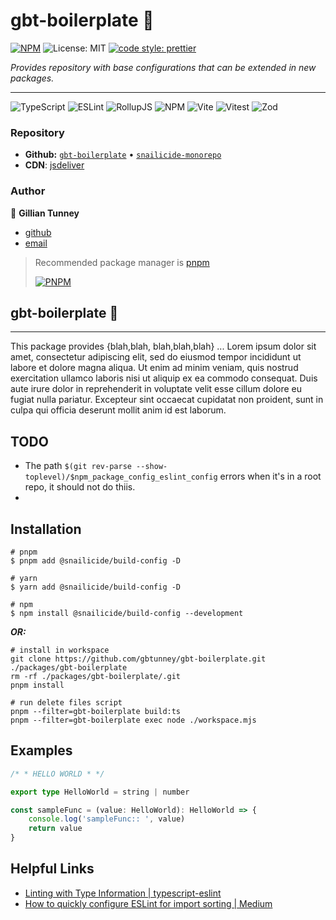 # gbt-boilerplate 🐌

[![NPM](https://img.shields.io/npm/v/gbt-boilerplate)](http://www.npmjs.com/package/gbt-boilerplate)
![License: MIT](https://img.shields.io/npm/l/gbt-boilerplate)
[![code style: prettier](https://img.shields.io/badge/code_style-prettier-ff69b4.svg?style=flat-square)](https://github.com/prettier/prettier)

_Provides repository with base configurations that can be extended in new packages._

---

![TypeScript](https://img.shields.io/badge/typescript-%23007ACC.svg?style=for-the-badge&logo=typescript&logoColor=white)
![ESLint](https://img.shields.io/badge/ESLint-4B3263?style=for-the-badge&logo=eslint&logoColor=white)
![RollupJS](https://img.shields.io/badge/RollupJS-ef3335?style=for-the-badge&logo=rollup.js&logoColor=white)
![NPM](https://img.shields.io/badge/NPM-%23CB3837.svg?style=for-the-badge&logo=npm&logoColor=white)
![Vite](https://img.shields.io/badge/vite-%23646CFF.svg?style=for-the-badge&logo=vite&logoColor=white)
![Vitest](https://img.shields.io/badge/vitest-6E9F18?style=for-the-badge&logo=vitest&logoColor=white)
![Zod](https://img.shields.io/badge/zod-%233068b7.svg?style=for-the-badge&logo=zod&logoColor=white)

### Repository

- **Github:** [`gbt-boilerplate`](https://github.com/gbtunney/gbt-boilerplate) •
  [`snailicide-monorepo`](https://github.com/gbtunney/snailicide-monorepo.git)
- **CDN**: [jsdeliver](https://cdn.jsdelivr.net/npm/gbt-boilerplate/dist/index.min.js)

### Author

👤 **Gillian Tunney**

- [github](https://github.com/gbtunney)
- [email](mailto:gbtunney@mac.com)

> Recommended package manager is [pnpm](http://pnpm.io)
>
> [![PNPM](https://img.shields.io/badge/pnpm-%234a4a4a.svg?style=for-the-badge&logo=pnpm&logoColor=f69220)](http://pnpm.io)

## gbt-boilerplate 🐌

---

This package provides {blah,blah, blah,blah,blah} ... Lorem ipsum dolor sit amet, consectetur adipiscing elit, sed do
eiusmod tempor incididunt ut labore et dolore magna aliqua. Ut enim ad minim veniam, quis nostrud exercitation ullamco
laboris nisi ut aliquip ex ea commodo consequat. Duis aute irure dolor in reprehenderit in voluptate velit esse cillum
dolore eu fugiat nulla pariatur. Excepteur sint occaecat cupidatat non proident, sunt in culpa qui officia deserunt
mollit anim id est laborum.

## TODO

- The path `$(git rev-parse --show-toplevel)/$npm_package_config_eslint_config` errors when it's in a root repo, it
  should not do thiis.
-

## Installation

```shell
# pnpm
$ pnpm add @snailicide/build-config -D

# yarn
$ yarn add @snailicide/build-config -D

# npm
$ npm install @snailicide/build-config --development
```

_**OR:**_

```shell
# install in workspace
git clone https://github.com/gbtunney/gbt-boilerplate.git ./packages/gbt-boilerplate
rm -rf ./packages/gbt-boilerplate/.git
pnpm install

# run delete files script
pnpm --filter=gbt-boilerplate build:ts
pnpm --filter=gbt-boilerplate exec node ./workspace.mjs
```

## Examples

```ts
/* * HELLO WORLD * */

export type HelloWorld = string | number

const sampleFunc = (value: HelloWorld): HelloWorld => {
    console.log('sampleFunc:: ', value)
    return value
}
```

## Helpful Links

- [Linting with Type Information | typescript-eslint](https://typescript-eslint.io/getting-started/typed-linting)
- [How to quickly configure ESLint for import sorting | Medium](https://medium.com/@diballesteros/how-to-quickly-configure-eslint-for-import-sorting-3a4017bd4853)
